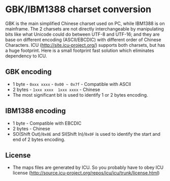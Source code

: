 # GBK/IBM1388 charset conversion
GBK is the main simplified Chinese charset used on PC, while IBM1388 is on mainframe.
The 2 charsets are not directly interchangeable by manipulating bits like what Unicode could do between UTF-8 and UTF-16;
and they are base on different encoding (ASCII/EBCDIC) with different order of Chinese Characters.
ICU (http://site.icu-project.org/) supports both charsets, but has a huge footprint.
Here is a small footprint fast solution which eliminates dependency to ICU.

## GBK encoding
- 1 byte - `0xxx xxxx` - `0x00 ~ 0x7f` - Compatible with ASCII
- 2 bytes - `1xxx xxxx  1xxx xxxx` - Chinese
- The most significant bit is used to identify 1 or 2 bytes encoding.

## IBM1388 encoding
- 1 byte - Compatible with EBCDIC
- 2 bytes - Chinese
- SO(Shift Out)/`0x0E` and SI(Shift In)/`0x0F` is used to identify the start and end of 2 bytes encoding.

## License
- The maps files are generated by ICU. So you probably have to obey ICU license (http://source.icu-project.org/repos/icu/icu/trunk/license.html)
